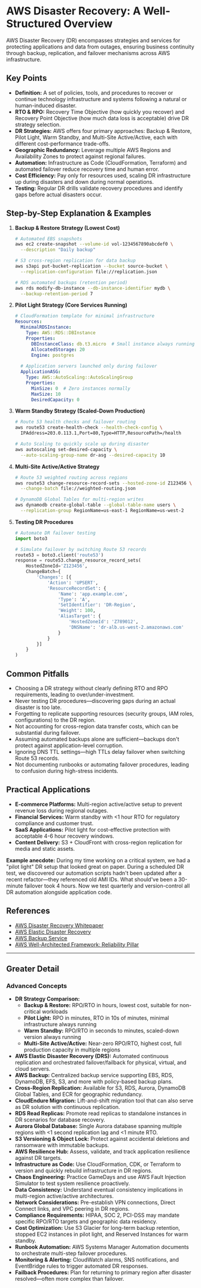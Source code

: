 # AWS Disaster Recovery: A Well-Structured Overview

AWS Disaster Recovery (DR) encompasses strategies and services for protecting applications and data from outages, ensuring business continuity through backup, replication, and failover mechanisms across AWS infrastructure.

## Key Points

- **Definition:** A set of policies, tools, and procedures to recover or continue technology infrastructure and systems following a natural or human-induced disaster.
- **RTO & RPO:** Recovery Time Objective (how quickly you recover) and Recovery Point Objective (how much data loss is acceptable) drive DR strategy selection.
- **DR Strategies:** AWS offers four primary approaches: Backup & Restore, Pilot Light, Warm Standby, and Multi-Site Active/Active, each with different cost-performance trade-offs.
- **Geographic Redundancy:** Leverage multiple AWS Regions and Availability Zones to protect against regional failures.
- **Automation:** Infrastructure as Code (CloudFormation, Terraform) and automated failover reduce recovery time and human error.
- **Cost Efficiency:** Pay only for resources used, scaling DR infrastructure up during disasters and down during normal operations.
- **Testing:** Regular DR drills validate recovery procedures and identify gaps before actual disasters occur.

## Step-by-Step Explanation & Examples

1. **Backup & Restore Strategy (Lowest Cost)**
   ```bash
   # Automated EBS snapshots
   aws ec2 create-snapshot --volume-id vol-1234567890abcdef0 \
     --description "Daily backup"
   
   # S3 cross-region replication for data backup
   aws s3api put-bucket-replication --bucket source-bucket \
     --replication-configuration file://replication.json
   
   # RDS automated backups (retention period)
   aws rds modify-db-instance --db-instance-identifier mydb \
     --backup-retention-period 7
   ```

2. **Pilot Light Strategy (Core Services Running)**
   ```yaml
   # CloudFormation template for minimal infrastructure
   Resources:
     MinimalRDSInstance:
       Type: AWS::RDS::DBInstance
       Properties:
         DBInstanceClass: db.t3.micro  # Small instance always running
         AllocatedStorage: 20
         Engine: postgres
     
     # Application servers launched only during failover
     ApplicationASG:
       Type: AWS::AutoScaling::AutoScalingGroup
       Properties:
         MinSize: 0  # Zero instances normally
         MaxSize: 10
         DesiredCapacity: 0
   ```

3. **Warm Standby Strategy (Scaled-Down Production)**
   ```bash
   # Route 53 health checks and failover routing
   aws route53 create-health-check --health-check-config \
     IPAddress=203.0.113.1,Port=80,Type=HTTP,ResourcePath=/health
   
   # Auto Scaling to quickly scale up during disaster
   aws autoscaling set-desired-capacity \
     --auto-scaling-group-name dr-asg --desired-capacity 10
   ```

4. **Multi-Site Active/Active Strategy**
   ```bash
   # Route 53 weighted routing across regions
   aws route53 change-resource-record-sets --hosted-zone-id Z123456 \
     --change-batch file://weighted-routing.json
   
   # DynamoDB Global Tables for multi-region writes
   aws dynamodb create-global-table --global-table-name users \
     --replication-group RegionName=us-east-1 RegionName=us-west-2
   ```

5. **Testing DR Procedures**
   ```python
   # Automate DR failover testing
   import boto3
   
   # Simulate failover by switching Route 53 records
   route53 = boto3.client('route53')
   response = route53.change_resource_record_sets(
       HostedZoneId='Z123456',
       ChangeBatch={
           'Changes': [{
               'Action': 'UPSERT',
               'ResourceRecordSet': {
                   'Name': 'app.example.com',
                   'Type': 'A',
                   'SetIdentifier': 'DR-Region',
                   'Weight': 100,
                   'AliasTarget': {
                       'HostedZoneId': 'Z789012',
                       'DNSName': 'dr-alb.us-west-2.amazonaws.com'
                   }
               }
           }]
       }
   )
   ```

## Common Pitfalls

- Choosing a DR strategy without clearly defining RTO and RPO requirements, leading to over/under-investment.
- Never testing DR procedures—discovering gaps during an actual disaster is too late.
- Forgetting to replicate supporting resources (security groups, IAM roles, configurations) to the DR region.
- Not accounting for cross-region data transfer costs, which can be substantial during failover.
- Assuming automated backups alone are sufficient—backups don't protect against application-level corruption.
- Ignoring DNS TTL settings—high TTLs delay failover when switching Route 53 records.
- Not documenting runbooks or automating failover procedures, leading to confusion during high-stress incidents.

## Practical Applications

- **E-commerce Platforms:** Multi-region active/active setup to prevent revenue loss during regional outages.
- **Financial Services:** Warm standby with <1 hour RTO for regulatory compliance and customer trust.
- **SaaS Applications:** Pilot light for cost-effective protection with acceptable 4-6 hour recovery windows.
- **Content Delivery:** S3 + CloudFront with cross-region replication for media and static assets.

**Example anecdote:** During my time working on a critical system, we had a "pilot light" DR setup that looked great on paper. During a scheduled DR test, we discovered our automation scripts hadn't been updated after a recent refactor—they referenced old AMI IDs. What should've been a 30-minute failover took 4 hours. Now we test quarterly and version-control all DR automation alongside application code.

## References

- [AWS Disaster Recovery Whitepaper](https://docs.aws.amazon.com/whitepapers/latest/disaster-recovery-workloads-on-aws/disaster-recovery-workloads-on-aws.html)
- [AWS Elastic Disaster Recovery](https://aws.amazon.com/disaster-recovery/)
- [AWS Backup Service](https://aws.amazon.com/backup/)
- [AWS Well-Architected Framework: Reliability Pillar](https://docs.aws.amazon.com/wellarchitected/latest/reliability-pillar/welcome.html)

---

## Greater Detail

### Advanced Concepts

- **DR Strategy Comparison:**
  - **Backup & Restore:** RPO/RTO in hours, lowest cost, suitable for non-critical workloads
  - **Pilot Light:** RPO in minutes, RTO in 10s of minutes, minimal infrastructure always running
  - **Warm Standby:** RPO/RTO in seconds to minutes, scaled-down version always running
  - **Multi-Site Active/Active:** Near-zero RPO/RTO, highest cost, full production capacity in multiple regions
- **AWS Elastic Disaster Recovery (DRS):** Automated continuous replication and orchestrated failover/failback for physical, virtual, and cloud servers.
- **AWS Backup:** Centralized backup service supporting EBS, RDS, DynamoDB, EFS, S3, and more with policy-based backup plans.
- **Cross-Region Replication:** Available for S3, RDS, Aurora, DynamoDB Global Tables, and ECR for geographic redundancy.
- **CloudEndure Migration:** Lift-and-shift migration tool that can also serve as DR solution with continuous replication.
- **RDS Read Replicas:** Promote read replicas to standalone instances in DR scenarios for database recovery.
- **Aurora Global Database:** Single Aurora database spanning multiple regions with <1 second replication lag and <1 minute RTO.
- **S3 Versioning & Object Lock:** Protect against accidental deletions and ransomware with immutable backups.
- **AWS Resilience Hub:** Assess, validate, and track application resilience against DR targets.
- **Infrastructure as Code:** Use CloudFormation, CDK, or Terraform to version and quickly rebuild infrastructure in DR regions.
- **Chaos Engineering:** Practice GameDays and use AWS Fault Injection Simulator to test system resilience proactively.
- **Data Consistency:** Understand eventual consistency implications in multi-region active/active architectures.
- **Network Considerations:** Pre-establish VPN connections, Direct Connect links, and VPC peering in DR regions.
- **Compliance Requirements:** HIPAA, SOC 2, PCI-DSS may mandate specific RPO/RTO targets and geographic data residency.
- **Cost Optimization:** Use S3 Glacier for long-term backup retention, stopped EC2 instances in pilot light, and Reserved Instances for warm standby.
- **Runbook Automation:** AWS Systems Manager Automation documents to orchestrate multi-step failover procedures.
- **Monitoring & Alerting:** CloudWatch alarms, SNS notifications, and EventBridge rules to trigger automated DR responses.
- **Failback Procedures:** Plan for returning to primary region after disaster resolved—often more complex than failover.